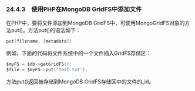 ### 24.4.3　使用PHP在MongoDB GridFS中添加文件

在PHP中，要将文件添加到MongoDB GridFS中，可使用MongoGridFS对象的方法put()。方法put()的语法如下：

```go
put(filename, [metadata])
```

例如，下面的代码将文件系统中的一个文件插入GridFS存储区：

```go
$myFS = $db->getGridFS();
$file = $myFS->put('test.txt');
```

方法put()返回被存储到MongoDB GridFS存储区中的文件的_id。

